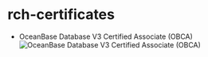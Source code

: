 # rch-certificates

- OceanBase Database V3 Certified Associate (OBCA)
  ![OceanBase Database V3 Certified Associate (OBCA)](https://github.com/user-attachments/assets/c0fba5b0-33bb-4283-a91b-78933c370ed6)
